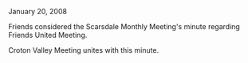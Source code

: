 January 20, 2008

Friends considered the Scarsdale Monthly Meeting's minute regarding Friends United Meeting.

Croton Valley Meeting unites with this minute.
